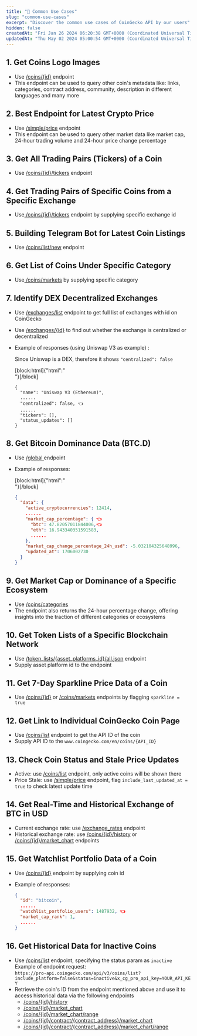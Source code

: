 ```yaml
---
title: "👀 Common Use Cases"
slug: "common-use-cases"
excerpt: "Discover the common use cases of CoinGecko API by our users"
hidden: false
createdAt: "Fri Jan 26 2024 06:20:38 GMT+0000 (Coordinated Universal Time)"
updatedAt: "Thu May 02 2024 05:00:54 GMT+0000 (Coordinated Universal Time)"
---
```

## 1\. Get Coins Logo Images

- Use [/coins/{id}](/reference/coins-id) endpoint
- This endpoint can be used to query other coin's metadata like: links, categories, contract address, community, description in different languages and many more

## 2\. Best Endpoint for Latest Crypto Price

- Use [/simple/price](/reference/simple-price) endpoint
- This endpoint can be used to query other market data like market cap, 24-hour trading volume and 24-hour price change percentage

## 3\. Get All Trading Pairs (Tickers) of a Coin

- Use [/coins/{id}/tickers](/reference/coins-id-tickers) endpoint

## 4\. Get Trading Pairs of Specific Coins from a Specific Exchange

- Use[ /coins/{id}/tickers](/reference/coins-id-tickers) endpoint by supplying specific exchange id

## 5\. Building Telegram Bot for Latest Coin Listings

- Use [/coins/list/new](/reference/coins-list-new) endpoint

## 6\. Get List of Coins Under Specific Category

- Use[ /coins/markets](/reference/coins-markets) by supplying specific category

## 7\. Identify DEX Decentralized Exchanges

- Use [/exchanges/list](/reference/exchanges-list) endpoint to get full list of exchanges with id on CoinGecko
- Use [/exchanges/{id}](/reference/exchanges-id) to find out whether the exchange is centralized or decentralized
- Example of responses (using Uniswap V3 as example) :

  Since Uniswap is a DEX, therefore it shows `"centralized": false`

  [block:html]{"html":"<br>"}[/block]

  ```Text json
  {
    "name": "Uniswap V3 (Ethereum)",
    ......
    "centralized": false, 👈
    ......
    "tickers": [],
    "status_updates": []
  }
  ```

## 8\. Get Bitcoin Dominance Data (BTC.D)

- Use [/global ](/reference/crypto-global)endpoint
- Example of responses:

  [block:html]{"html":"<br>"}[/block]

  ```json json
  {
    "data": {
      "active_cryptocurrencies": 12414,
      ......
      "market_cap_percentage": { 👈
        "btc": 47.82057011844006,👈
        "eth": 16.943340351591583,
        ......
      },
      "market_cap_change_percentage_24h_usd": -5.032104325648996,
      "updated_at": 1706002730
    }
  }
  ```

## 9\. Get Market Cap or Dominance of a Specific Ecosystem

- Use [/coins/categories](/reference/coins-categories)
- The endpoint also returns the 24-hour percentage change, offering insights into the traction of different categories or ecosystems

## 10\. Get Token Lists of a Specific Blockchain Network

- Use [/token_lists/{asset_platforms_id}/all.json](/reference/token-lists) endpoint
- Supply asset platform id to the endpoint

## 11\. Get 7-Day Sparkline Price Data of a Coin

- Use [/coins/{id}](/reference/coins-id) or [/coins/markets](/reference/coins-markets) endpoints by flagging `sparkline = true`

## 12\. Get Link to Individual CoinGecko Coin Page

- Use [/coins/list](/reference/coins-list) endpoint to get the API ID of the coin
- Supply API ID to the `www.coingecko.com/en/coins/{API_ID}`

## 13\. Check Coin Status and Stale Price Updates

- Active: use [/coins/list](/reference/coins-list) endpoint, only active coins will be shown there
- Price Stale: use [/simple/price](/reference/simple-price) endpoint, flag `include_last_updated_at = true` to check latest update time

## 14\. Get Real-Time and Historical Exchange of BTC in USD

- Current exchange rate: use [/exchange_rates](/reference/exchange-rates) endpoint
- Historical exchange rate: use [/coins/{id}/history](/reference/coins-id-history) or [/coins/{id}/market_chart](/reference/coins-id-market-chart) endpoints

## 15\. Get Watchlist Portfolio Data of a Coin

- Use [/coins/{id}](/reference/coins-id) endpoint by supplying coin id
- Example of responses:

  ```json
  {
    "id": "bitcoin",
    ......
    "watchlist_portfolio_users": 1487932, 👈
    "market_cap_rank": 1,
    ......
  }
  ```

## 16\. Get Historical Data for Inactive Coins

- Use [/coins/list](/reference/coins-list) endpoint, specifying the status param as `inactive`  
  Example of endpoint request:  
  `https://pro-api.coingecko.com/api/v3/coins/list?include_platform=false&status=inactive&x_cg_pro_api_key=YOUR_API_KEY`
- Retrieve the coin's ID from the endpoint mentioned above and use it to access historical data via the following endpoints
  - [/coins/{id}/history](/reference/coins-id-history)
  - [/coins/{id}/market_chart](/reference/coins-id-market-chart)
  - [/coins/{id}/market_chart/range](/reference/coins-id-market-chart-range)
  - [/coins/{id}/contract/{contract_address}/market_chart](/reference/contract-address-market-chart)
  - [/coins/{id}/contract/{contract_address}/market_chart/range](/reference/contract-address-market-chart-range)
